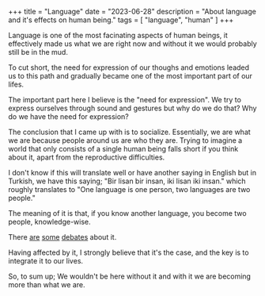+++
title = "Language"
date = "2023-06-28"
description = "About language and it's effects on human being."
tags = [
    "language",
    "human"
]
+++

Language is one of the most facinating aspects of human beings, it effectively made us what we are right now and without it we would probably still be in the mud.

To cut short, the need for expression of our thoughs and emotions leaded us to this path and gradually became one of the most important part of our lifes.

The important part here I believe is the "need for expression". We try to express ourselves through sound and gestures but why do we do that? Why do we have the need for expression?

The conclusion that I came up with is to socialize. Essentially, we are what we are because people around us are who they are. Trying to imagine a world that only consists of a single human being falls short if you think about it, apart from the reproductive difficulties.

I don't know if this will translate well or have another saying in English but in Turkish, we have this saying; "Bir lisan bir insan, iki lisan iki insan." which roughly translates to "One language is one person, two languages are two people."

The meaning of it is that, if you know another language, you become two people, knowledge-wise.

There [are](https://hugagroup.medium.com/do-you-feel-like-a-different-person-when-you-speak-a-foreign-language-here-is-why-61046ca3d4d3) [some](https://www.cxomedia.id/general-knowledge/20221102131001-55-176886/different-language-equals-different-personality-is-it-really-true) [debates](https://www.su.se/centre-for-research-on-bilingualism/news/hej-hello-hola-does-your-personality-change-when-you-speak-another-language-1.634295) about it.

Having affected by it, I strongly believe that it's the case, and the key is to integrate it to our lives.

So, to sum up; We wouldn't be here without it and with it we are becoming more than what we are.